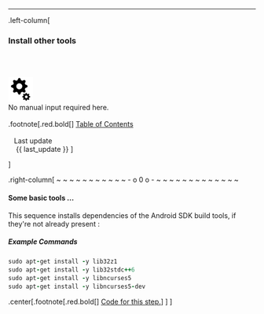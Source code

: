 ---

 .left-column[
  ### Install other tools
  <br /><br /><div class='input_type_indicator'><img src='./fragments/loader.png' /><br />No manual input required here.</div><br />
.footnote[.red.bold[] [
Table of Contents](./toc.html)
<br />
<br />&nbsp; &nbsp;Last update
<br />&nbsp; &nbsp; {{ last_update  }}
]
<!-- H -->]
.right-column[
~ ~ ~ ~ ~ ~ ~ ~ ~ ~ ~ - o 0 o - ~ ~ ~ ~ ~ ~ ~ ~ ~ ~ ~ ~ ~
#### Some basic tools ...

This sequence installs dependencies of the Android SDK build tools, if they're not already present :

##### Example Commands
```ruby
sudo apt-get install -y lib32z1
sudo apt-get install -y lib32stdc++6
sudo apt-get install -y libncurses5
sudo apt-get install -y libncurses5-dev
```


<!-- B -->
.center[.footnote[.red.bold[] <a href="https://github.com/martinhbramwell/Meteor-CI-Tutorial/blob/master/Tutorial01_PrepareTheMachine/PrepareTheMachine_functions.sh#L313" target="_blank">Code for this step.</a>] ]
]

